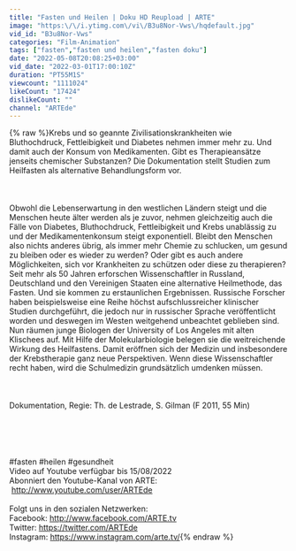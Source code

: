 ```yaml
---
title: "Fasten und Heilen | Doku HD Reupload | ARTE"
image: "https:\/\/i.ytimg.com\/vi\/B3u8Nor-Vws\/hqdefault.jpg"
vid_id: "B3u8Nor-Vws"
categories: "Film-Animation"
tags: ["fasten","fasten und heilen","fasten doku"]
date: "2022-05-08T20:08:25+03:00"
vid_date: "2022-03-01T17:00:10Z"
duration: "PT55M1S"
viewcount: "1111024"
likeCount: "17424"
dislikeCount: ""
channel: "ARTEde"
---
```

{% raw %}Krebs und so geannte Zivilisationskrankheiten wie Bluthochdruck, Fettleibigkeit und Diabetes nehmen immer mehr zu. Und damit auch der Konsum von Medikamenten. Gibt es Therapieansätze jenseits chemischer Substanzen? Die Dokumentation stellt Studien zum Heilfasten als alternative Behandlungsform vor.<br /><br /><br /><br />Obwohl die Lebenserwartung in den westlichen Ländern steigt und die Menschen heute älter werden als je zuvor, nehmen gleichzeitig auch die Fälle von Diabetes, Bluthochdruck, Fettleibigkeit und Krebs unablässig zu und der Medikamentenkonsum steigt exponentiell. Bleibt den Menschen also nichts anderes übrig, als immer mehr Chemie zu schlucken, um gesund zu bleiben oder es wieder zu werden? Oder gibt es auch andere Möglichkeiten, sich vor Krankheiten zu schützen oder diese zu therapieren? Seit mehr als 50 Jahren erforschen Wissenschaftler in Russland, Deutschland und den Vereinigen Staaten eine alternative Heilmethode, das Fasten. Und sie kommen zu erstaunlichen Ergebnissen. Russische Forscher haben beispielsweise eine Reihe höchst aufschlussreicher klinischer Studien durchgeführt, die jedoch nur in russischer Sprache veröffentlicht worden und deswegen im Westen weitgehend unbeachtet geblieben sind. Nun räumen junge Biologen der University of Los Angeles mit alten Klischees auf. Mit Hilfe der Molekularbiologie belegen sie die weitreichende Wirkung des Heilfastens. Damit eröffnen sich der Medizin und insbesondere der Krebstherapie ganz neue Perspektiven. Wenn diese Wissenschaftler recht haben, wird die Schulmedizin grundsätzlich umdenken müssen.<br /><br /><br /><br />Dokumentation, Regie: Th. de Lestrade, S. Gilman (F 2011, 55 Min)<br /><br /><br /><br /><br /><br />#fasten #heilen #gesundheit <br />Video auf Youtube verfügbar bis 15/08/2022<br />Abonniert den Youtube-Kanal von ARTE:  <a rel="nofollow" target="blank" href="http://www.youtube.com/user/ARTEde">http://www.youtube.com/user/ARTEde</a><br /><br />Folgt uns in den sozialen Netzwerken: <br />Facebook: <a rel="nofollow" target="blank" href="http://www.facebook.com/ARTE.tv">http://www.facebook.com/ARTE.tv</a><br />Twitter: <a rel="nofollow" target="blank" href="https://twitter.com/ARTEde">https://twitter.com/ARTEde</a><br />Instagram: <a rel="nofollow" target="blank" href="https://www.instagram.com/arte.tv/">https://www.instagram.com/arte.tv/</a>{% endraw %}
